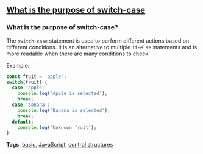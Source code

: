 ## [What is the purpose of switch-case](#what-is-the-purpose-of-switch-case)

### What is the purpose of switch-case?

The `switch-case` statement is used to perform different actions based on different conditions. It is an alternative to multiple `if-else` statements and is more readable when there are many conditions to check.

Example:

```javascript
const fruit = 'apple';
switch(fruit) {
  case 'apple':
    console.log('Apple is selected');
    break;
  case 'banana':
    console.log('Banana is selected');
    break;
  default:
    console.log('Unknown fruit');
}
```

**Tags**: [basic](./level/basic), [JavaScript](./theme/javascript), [control structures](./theme/control_structures)


